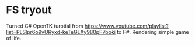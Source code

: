 # FS tryout

Turned C# OpenTK turotial from https://www.youtube.com/playlist?list=PLSlpr6o9vURyxd-keTeGLXy980pF7boki to F#.
Rendering simple game of life.
